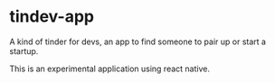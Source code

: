 # tindev-app

A kind of tinder for devs, an app to find someone to pair up or start a startup.

This is an experimental application using react native.
